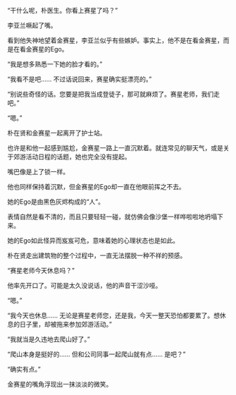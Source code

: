 “干什么呢，朴医生。你看上赛星了吗？”

李亚兰噘起了嘴。

看到他失神地望着金赛星，李亚兰似乎有些嫉妒。事实上，他不是在看金赛星，而是在看金赛星的Ego。

“我是想多熟悉一下她的脸才看的。”

“我看不是吧…… 不过话说回来，赛星确实挺漂亮的。”

“别说些奇怪的话。您要是把我当成登徒子，那可就麻烦了。赛星老师，我们走吧。”

“嗯。”

朴在贤和金赛星一起离开了护士站。

也许是和他一起感到尴尬，金赛星一路上一直沉默着。就连常见的聊天气，或是关于郊游活动日程的话题，她也完全没有提起。

嘴巴像是上了锁一样。

他也同样保持着沉默，但金赛星的Ego却一直在他眼前挥之不去。

她的Ego是由黑色灰烬构成的“人”。

表情自然是看不清的，而且只要轻轻一碰，就仿佛会像沙堡一样哗啦啦地坍塌下来。

她的Ego如此怪异而岌岌可危，意味着她的心理状态也是如此。

朴在贤走出建筑物的整个过程中，一直无法摆脱一种不祥的预感。

“赛星老师今天休息吗？”

他率先开口了。可能是太久没说话，他的声音干涩沙哑。

“嗯。”

“我今天也休息…… 无论是赛星老师您，还是我，今天一整天恐怕都要累了。想休息的日子里，却被拖来参加郊游活动。”

“我就当是久违地去爬山好了。”

“爬山本身是挺好的…… 但和公司同事一起爬山就有点…… 是吧？”

“确实有点。”

金赛星的嘴角浮现出一抹淡淡的微笑。